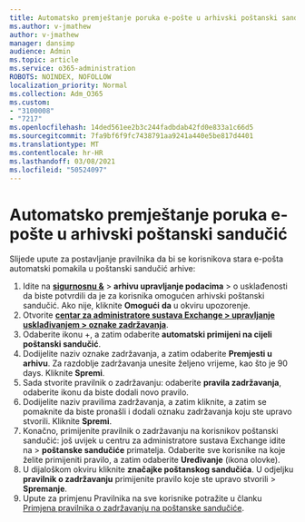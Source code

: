 ```yaml
---
title: Automatsko premještanje poruka e-pošte u arhivski poštanski sandučić
ms.author: v-jmathew
author: v-jmathew
manager: dansimp
audience: Admin
ms.topic: article
ms.service: o365-administration
ROBOTS: NOINDEX, NOFOLLOW
localization_priority: Normal
ms.collection: Adm_O365
ms.custom:
- "3100008"
- "7217"
ms.openlocfilehash: 14ded561ee2b3c244fadbdab42fd0e833a1c66d5
ms.sourcegitcommit: 7fa9bf6f9fc7438791aa9241a440e5be817d4401
ms.translationtype: MT
ms.contentlocale: hr-HR
ms.lasthandoff: 03/08/2021
ms.locfileid: "50524097"
---
```

# <a name="automatically-move-email-messages-to-the-archive-mailbox"></a>Automatsko premještanje poruka e-pošte u arhivski poštanski sandučić

Slijede upute za postavljanje pravilnika da bi se korisnikova stara e-pošta automatski pomakila u poštanski sandučić arhive:

1. Idite na [**sigurnosnu &**](https://go.microsoft.com/fwlink/p/?linkid=2077143)  >  **arhivu upravljanje podacima**  >   o usklađenosti da biste potvrdili da je za korisnika omogućen arhivski poštanski sandučić. Ako nije, kliknite **Omogući** **da** u okviru upozorenje.
2. Otvorite [**centar za administratore sustava Exchange > upravljanje usklađivanjem > oznake zadržavanja**](https://go.microsoft.com/fwlink/?linkid=2059104).
3. Odaberite ikonu +, a zatim odaberite **automatski primijeni na cijeli poštanski sandučić**.
4. Dodijelite naziv oznake zadržavanja, a zatim odaberite **Premjesti u arhivu**. Za razdoblje zadržavanja unesite željeno vrijeme, kao što je 90 days. Kliknite **Spremi**.
5. Sada stvorite pravilnik o zadržavanju: odaberite **pravila zadržavanja**, odaberite ikonu da biste dodali novo pravilo.
6. Dodijelite naziv pravilima zadržavanja, a zatim kliknite, a zatim se pomaknite da biste pronašli i dodali oznaku zadržavanja koju ste upravo stvorili. Kliknite **Spremi**.
7. Konačno, primijenite pravilnik o zadržavanju na korisnikov poštanski sandučić: još uvijek u centru za administratore sustava Exchange idite na  >  **poštanske sandučiće** primatelja. Odaberite sve korisnike na koje želite primijeniti pravilo, a zatim odaberite **Uređivanje** (ikona olovke).
8. U dijaloškom okviru kliknite **značajke poštanskog sandučića**. U odjeljku **pravilnik o zadržavanju** primijenite pravilo koje ste upravo stvorili > **Spremanje**.
9. Upute za primjenu Pravilnika na sve korisnike potražite u članku [Primjena pravilnika o zadržavanju na poštanske sandučiće](https://docs.microsoft.com/exchange/security-and-compliance/messaging-records-management/apply-retention-policy).
